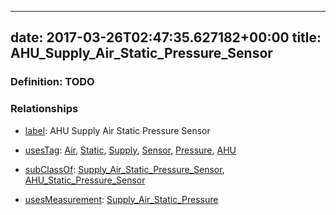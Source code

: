 
---
date: 2017-03-26T02:47:35.627182+00:00
title: AHU_Supply_Air_Static_Pressure_Sensor
---
### Definition: TODO

### Relationships

* [label](http://www.w3.org/2000/01/rdf-schema#label): AHU Supply Air Static Pressure Sensor

* [usesTag](https://brickschema.org/schema/1.0/BrickFrame#usesTag): [Air](https://brickschema.org/schema/1.0/BrickTag#Air), [Static](https://brickschema.org/schema/1.0/BrickTag#Static), [Supply](https://brickschema.org/schema/1.0/BrickTag#Supply), [Sensor](https://brickschema.org/schema/1.0/BrickTag#Sensor), [Pressure](https://brickschema.org/schema/1.0/BrickTag#Pressure), [AHU](https://brickschema.org/schema/1.0/BrickTag#AHU)

* [subClassOf](http://www.w3.org/2000/01/rdf-schema#subClassOf): [Supply_Air_Static_Pressure_Sensor](https://brickschema.org/schema/1.0/Brick#Supply_Air_Static_Pressure_Sensor), [AHU_Static_Pressure_Sensor](https://brickschema.org/schema/1.0/Brick#AHU_Static_Pressure_Sensor)

* [usesMeasurement](https://brickschema.org/schema/1.0/BrickFrame#usesMeasurement): [Supply_Air_Static_Pressure](https://brickschema.org/schema/1.0/Brick#Supply_Air_Static_Pressure)
